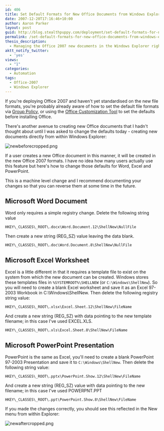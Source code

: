 ```yaml
---
id: 406
title: Set Default Formats for New Office Documents from Windows Explorer
date: 2007-12-20T17:16:46+10:00
author: Aaron Parker
layout: post
guid: http://blog.stealthpuppy.com/deployment/set-default-formats-for-new-office-documents-from-windows-explorer
permalink: /set-default-formats-for-new-office-documents-from-windows-explorer/
thesis_description:
  - Managing the Office 2007 new documents in the Windows Explorer right client/New menu
aktt_notify_twitter:
  - 'yes'
views:
  - "1"
categories:
  - Automation
tags:
  - Office-2007
  - Windows Explorer
---
```

If you're deploying Office 2007 and haven't yet standardised on the new file formats, you're probably already aware of how to set the default file formats via [Group Policy](http://technet2.microsoft.com/Office/en-us/library/07946c8e-9311-42a6-979b-5bc89afb7a661033.mspx?mfr=true), or using the [Office Customization Tool](http://technet2.microsoft.com/Office/en-us/library/9c14db60-b591-41f9-a94b-50627d2daa811033.mspx?mfr=true) to set the defaults before installing Office.

There's another avenue to creating new Office documents that I hadn't thought about until I was asked to change the defaults today - creating new documents directly from within Windows Explorer:

![newbeforecropped.png]({{site.baseurl}}/media/2007/12/newbeforecropped.png)

If a user creates a new Office document in this manner, it will be created in the new Office 2007 formats. I have no idea how many users actually use this feature but here's how to change those defaults for Word, Excel and PowerPoint.

This is a machine level change and I recommend documenting your changes so that you can reverse them at some time in the future.

## Microsoft Word Document

Word only requires a simple registry change. Delete the following string value

`HKEY\_CLASSES\_ROOT\.docx\Word.Document.12\ShellNew\NullFile`

Then create a new string (REG_SZ) value leaving the data blank.

`HKEY\_CLASSES\_ROOT\.doc\Word.Document.8\ShellNew\NullFile`

## Microsoft Excel Worksheet

Excel is a little different in that it requires a template file to exist on the system from which the new document can be created. Windows stores these templates files in `%SYSTEMROOT%\SHELLNEW` (or `C:\Windows\ShellNew`). So you will need to create a blank Excel worksheet and save it as an Excel 97-2003 Workbook in C:\Windows\ShellNew. Then delete the following registry string value:

`HKEY\_CLASSES\_ROOT\.xlsx\Excel.Sheet.12\ShellNew\FileName`

And create a new string (REG_SZ) with data pointing to the new template filename; in this case I've used EXCEL.XLS.

`HKEY\_CLASSES\_ROOT\.xls\Excel.Sheet.8\ShellNew\FileName`

## Microsoft PowerPoint Presentation

PowerPoint is the same as Excel, you'll need to create a blank PowerPoint 97-2003 Presentation and save it to `C:\Windows\ShellNew`. Then delete the following string value:

`HKEY\_CLASSES\_ROOT\.pptx\PowerPoint.Show.12\ShellNew\FileName`

And create a new string (REG_SZ) value with data pointing to the new filename; in this case I've used POWERPNT.PPT

`HKEY\_CLASSES\_ROOT\.ppt\PowerPoint.Show.8\ShellNew\FileName`

If you made the changes correctly, you should see this reflected in the New menu from within Explorer:

![newaftercropped.png]({{site.baseurl}}/media/2007/12/newaftercropped.png)
